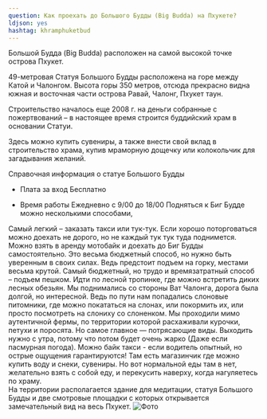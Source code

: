 ```yaml
---
question: Как проехать до Большого Будды (Big Budda) на Пхукете?
ldjson: yes
hashtag: khramphuketbud
---
```


Большой Будда (Big Budda) расположен на самой высокой точке острова Пхукет.

49-метровая Статуя Большого Будды расположена на горе между Катой и Чалонгом. Высота горы 350 метров, отсюда прекрасно видна южная и восточная части острова Равай, Чалонг, Пхукет таун.

Строительство началось еще 2008 г. на деньги собранные с пожертвований – в настоящее время строится буддийский храм в основании Статуи.

Здесь можно купить сувениры, а также внести свой вклад в строительство храма, купив мраморную дощечку или колокольчик для загадывания желаний.

Справочная информация о статуе Большого Будды

- Плата за вход Бесплатно

- Время работы Ежедневно с 9/00 до 18/00
  Подняться к Биг Будде можно несколькими способами,
   
Самый легкий – заказать такси или тук-тук. Если хорошо поторговаться можно доехать не дорого, но не каждый тук тук туда поднимется.
Можно взять в аренду мотобайк и доехать до Биг Будды самостоятельно. Это весьма бюджетный способ, но нужно быть уверенным в своих силах. Ведь предстоит подъем на горку, местами весьма крутой.
Самый бюджетный, но трудо и времязатратный способ – подъем пешком. Идти по лесной тропинке, где можно встретить диких лесных обезьян. Мы поднимались со стороны Ват Чалонга, дорога была долгой, но интересной. Ведь по пути нам попадались слоновые питомники, где можно покататься на слонах, или покормить их, или просто посмотреть на слониху со слоненком. Мы проходили мимо аутентичной фермы, по территории которой расхаживали курочки, петухи и поросята. Но самое главное — потрясающие виды.
Выходить нужно с утра, потому что потом будет очень жарко (Даже если пасмурная погода).
Можно байк такси - если водитель опытный, но острые ощущения гарантируются!
Там есть магазинчик где можно купить воду и снеки, сувениры. Но вот нормальной еды там в нет, желательно взять с собой еду, и перекусить наверху, когда нагуляетесь по храму.   
На территории располагается здание для медитации, статуя Большого Будды и две смотровые площадки с которых открывается замечательный вид на весь Пхукет.
![Фото](https://phuketfaq.ru/assets/images/bigbudda.jpeg)
